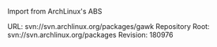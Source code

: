 Import from ArchLinux's ABS

URL: svn://svn.archlinux.org/packages/gawk
Repository Root: svn://svn.archlinux.org/packages
Revision: 180976
